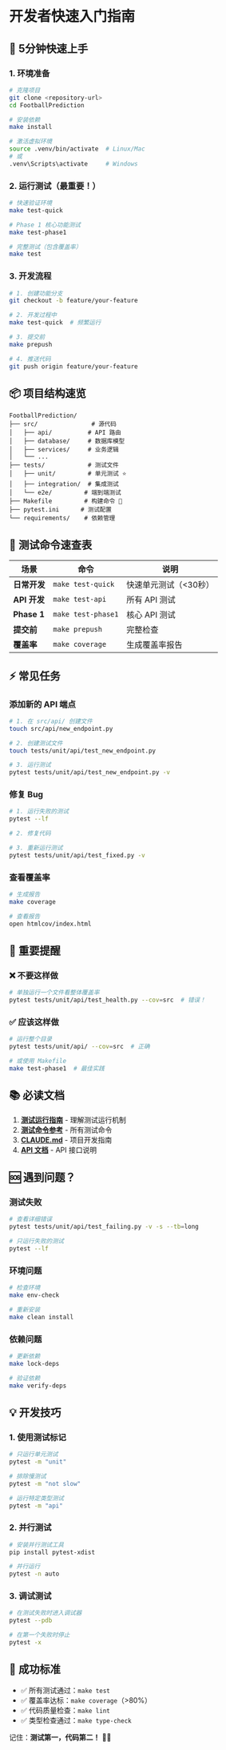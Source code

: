 # 开发者快速入门指南

## 🎯 5分钟快速上手

### 1. 环境准备
```bash
# 克隆项目
git clone <repository-url>
cd FootballPrediction

# 安装依赖
make install

# 激活虚拟环境
source .venv/bin/activate  # Linux/Mac
# 或
.venv\Scripts\activate     # Windows
```

### 2. 运行测试（最重要！）
```bash
# 快速验证环境
make test-quick

# Phase 1 核心功能测试
make test-phase1

# 完整测试（包含覆盖率）
make test
```

### 3. 开发流程
```bash
# 1. 创建功能分支
git checkout -b feature/your-feature

# 2. 开发过程中
make test-quick  # 频繁运行

# 3. 提交前
make prepush

# 4. 推送代码
git push origin feature/your-feature
```

## 📦 项目结构速览

```
FootballPrediction/
├── src/               # 源代码
│   ├── api/          # API 路由
│   ├── database/     # 数据库模型
│   ├── services/     # 业务逻辑
│   └── ...
├── tests/            # 测试文件
│   ├── unit/         # 单元测试 ⭐
│   ├── integration/  # 集成测试
│   └── e2e/         # 端到端测试
├── Makefile         # 构建命令 📜
├── pytest.ini      # 测试配置
└── requirements/    # 依赖管理
```

## 🧪 测试命令速查表

| 场景 | 命令 | 说明 |
|------|------|------|
| **日常开发** | `make test-quick` | 快速单元测试（<30秒） |
| **API 开发** | `make test-api` | 所有 API 测试 |
| **Phase 1** | `make test-phase1` | 核心 API 测试 |
| **提交前** | `make prepush` | 完整检查 |
| **覆盖率** | `make coverage` | 生成覆盖率报告 |

## ⚡ 常见任务

### 添加新的 API 端点
```bash
# 1. 在 src/api/ 创建文件
touch src/api/new_endpoint.py

# 2. 创建测试文件
touch tests/unit/api/test_new_endpoint.py

# 3. 运行测试
pytest tests/unit/api/test_new_endpoint.py -v
```

### 修复 Bug
```bash
# 1. 运行失败的测试
pytest --lf

# 2. 修复代码

# 3. 重新运行测试
pytest tests/unit/api/test_fixed.py -v
```

### 查看覆盖率
```bash
# 生成报告
make coverage

# 查看报告
open htmlcov/index.html
```

## 🚨 重要提醒

### ❌ 不要这样做
```bash
# 单独运行一个文件看整体覆盖率
pytest tests/unit/api/test_health.py --cov=src  # 错误！
```

### ✅ 应该这样做
```bash
# 运行整个目录
pytest tests/unit/api/ --cov=src  # 正确

# 或使用 Makefile
make test-phase1  # 最佳实践
```

## 📚 必读文档

1. **[测试运行指南](../TEST_RUN_GUIDE.md)** - 理解测试运行机制
2. **[测试命令参考](TESTING_COMMANDS.md)** - 所有测试命令
3. **[CLAUDE.md](../CLAUDE.md)** - 项目开发指南
4. **[API 文档](reference/API_REFERENCE.md)** - API 接口说明

## 🆘 遇到问题？

### 测试失败
```bash
# 查看详细错误
pytest tests/unit/api/test_failing.py -v -s --tb=long

# 只运行失败的测试
pytest --lf
```

### 环境问题
```bash
# 检查环境
make env-check

# 重新安装
make clean install
```

### 依赖问题
```bash
# 更新依赖
make lock-deps

# 验证依赖
make verify-deps
```

## 💡 开发技巧

### 1. 使用测试标记
```bash
# 只运行单元测试
pytest -m "unit"

# 排除慢测试
pytest -m "not slow"

# 运行特定类型测试
pytest -m "api"
```

### 2. 并行测试
```bash
# 安装并行测试工具
pip install pytest-xdist

# 并行运行
pytest -n auto
```

### 3. 调试测试
```bash
# 在测试失败时进入调试器
pytest --pdb

# 在第一个失败时停止
pytest -x
```

## 🎉 成功标准

- ✅ 所有测试通过：`make test`
- ✅ 覆盖率达标：`make coverage`（>80%）
- ✅ 代码质量检查：`make lint`
- ✅ 类型检查通过：`make type-check`

记住：**测试第一，代码第二！** 🧪✨
